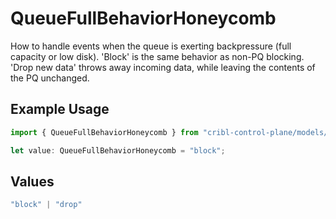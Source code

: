 # QueueFullBehaviorHoneycomb

How to handle events when the queue is exerting backpressure (full capacity or low disk). 'Block' is the same behavior as non-PQ blocking. 'Drop new data' throws away incoming data, while leaving the contents of the PQ unchanged.

## Example Usage

```typescript
import { QueueFullBehaviorHoneycomb } from "cribl-control-plane/models/operations";

let value: QueueFullBehaviorHoneycomb = "block";
```

## Values

```typescript
"block" | "drop"
```